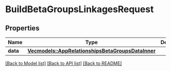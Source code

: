 # BuildBetaGroupsLinkagesRequest

## Properties

Name | Type | Description | Notes
------------ | ------------- | ------------- | -------------
**data** | [**Vec<models::AppRelationshipsBetaGroupsDataInner>**](App_relationships_betaGroups_data_inner.md) |  | 

[[Back to Model list]](../README.md#documentation-for-models) [[Back to API list]](../README.md#documentation-for-api-endpoints) [[Back to README]](../README.md)


